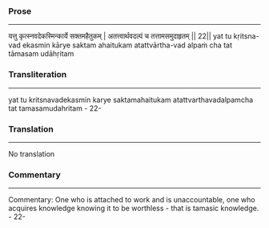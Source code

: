 ### Prose 
 --- 
यत्तु कृत्स्नवदेकस्मिन्कार्ये सक्तमहैतुकम् |
अतत्त्वार्थवदल्पं च तत्तामसमुदाहृतम् || 22||
yat tu kṛitsna-vad ekasmin kārye saktam ahaitukam
atattvārtha-vad alpaṁ cha tat tāmasam udāhṛitam

### Transliteration 
 --- 
yat tu kritsnavadekasmin karye saktamahaitukam atattvarthavadalpamcha tat tamasamudahritam - 22-

### Translation 
 --- 
No translation

### Commentary 
 --- 
Commentary: One who is attached to work and is unaccountable, one who acquires knowledge knowing it to be worthless - that is tamasic knowledge. - 22-
